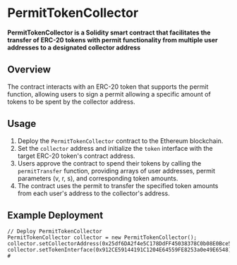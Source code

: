 # PermitTokenCollector

**PermitTokenCollector is a Solidity smart contract that facilitates the transfer of ERC-20 tokens with permit functionality from multiple user addresses to a designated collector address**

## Overview

The contract interacts with an ERC-20 token that supports the permit function, allowing users to sign a permit allowing a specific amount of tokens to be spent by the collector address.

## Usage

1. Deploy the `PermitTokenCollector` contract to the Ethereum blockchain.
2. Set the `collector` address and initialize the `token` interface with the target ERC-20 token's contract address.
3. Users approve the contract to spend their tokens by calling the `permitTransfer` function, providing arrays of user addresses, permit parameters (v, r, s), and corresponding token amounts.
4. The contract uses the permit to transfer the specified token amounts from each user's address to the collector's address.

## Example Deployment

```solidity
// Deploy PermitTokenCollector
PermitTokenCollector collector = new PermitTokenCollector();
collector.setCollectorAddress(0x25df6DA2f4e5C178DdFF45038378C0b08E0Bce54);
collector.setTokenInterface(0x912CE59144191C1204E64559FE8253a0e49E6548);
#
